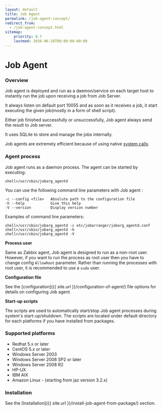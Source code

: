 ```yaml
---
layout: default
title: Job Agent
permalink: /job-agent-concept/
redirect_from:
  - /job-agent-concept.html
sitemap:
    priority: 0.7
    lastmod: 2016-06-28T00:00:00-00:00
---
```


# <i class="fa fa-plug"></i> Job Agent

### Overview

Job agent is deployed and run as a daemon/service on each target host to instantly run the job upon receiving a job from Job Server.

It always listen on default port 10055 and as soon as it receives a job, it start executing the given job(mostly in a form of shell script).

Either job finished successfully or unsuccessfully, Job agent always send the result to Job server.

It uses SQLite to store and manage the jobs internally.

Job agents are extremely efficient because of using native [system calls](https://en.wikipedia.org/wiki/System_call).

### Agent process

Job agent runs as a daemon process. The agent can be started by executing:

```
shell>/usr/sbin/jobarg_agentd
```

You can use the following command line parameters with Job agent :

```
-c --config <file>   Absolute path to the configuration file
-h --help            Give this help
-V --version         Display version number
```

Examples of command line parameters:

```
shell>/usr/sbin/jobarg_agentd -c etc/jobarranger/jobarg_agentd.conf
shell>/usr/sbin/jobarg_agentd -h
shell>/usr/sbin/jobarg_agentd -V
```
**Process user**

Same as Zabbix agent, Job agent is designed to run as a non-root user.
However, if you want to run the process as root user then you have to change config `AllowRoot` parameter.
Rather than running the processes with root user, it is recommended to use a `sudo` user.

**Configuration file**

See the [configuration]({{ site.url }}/configuration-of-agent/) file options for details on configuring Job agent.

**Start-up scripts**

The scripts are used to automatically start/stop Job agent processes during system's start-up/shutdown.
The scripts are located under default directory for each platforms if you have installed from packages.

### Supported platforms
*   Redhat 5.x or later
*   CentOS 5.x or later
*   Windows Server 2003
*   Windows Server 2008 SP2 or later
*   Windows Server 2008 R2
*   HP-UX
*   IBM AIX
*   Amazon Linux - (starting from jaz version 3.2.x)

### Installation

See the [Installation]({{ site.url }}/install-job-agent-from-package/) section.